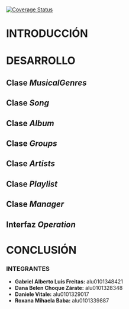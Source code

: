 <br>

[![Coverage Status](https://coveralls.io/repos/github/ULL-ESIT-INF-DSI-2122/ull-esit-inf-dsi-21-22-prct07-music-datamodel-grupo_g/badge.svg?branch=main)](https://coveralls.io/github/ULL-ESIT-INF-DSI-2122/ull-esit-inf-dsi-21-22-prct07-music-datamodel-grupo_g?branch=main)

# INTRODUCCIÓN 




# DESARROLLO


## Clase **_MusicalGenres_**


## Clase **_Song_**


## Clase **_Album_**


## Clase **_Groups_**


## Clase **_Artists_**


## Clase **_Playlist_**


## Clase **_Manager_**


## Interfaz **_Operation_**



# CONCLUSIÓN




### INTEGRANTES

- **Gabriel Alberto Luis Freitas:** alu0101348421
- **Dana Belen Choque Zárate:** alu0101328348
- **Daniele Vitale:** alu0101329017
- **Roxana Mihaela Baba:** alu0101339887
